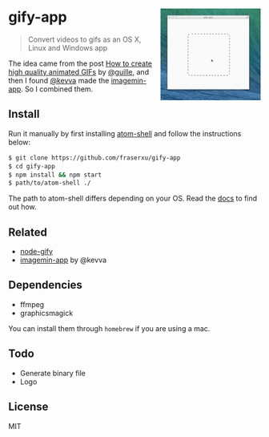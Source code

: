 # gify-app <img src="media/demo.gif" width="200" align="right">

> Convert videos to gifs as an OS X, Linux and Windows app

The idea came from the post [How to create high quality animated GIFs](https://cloudup.com/blog/how-to-create-high-quality-animated-gifs-from-video) by [@guille](https://github.com/guille), and then I found [@kevva](https://github.com/kevva) made the [imagemin-app](https://github.com/kevva/imagemin-app). So I combined them.

## Install

Run it manually by first installing [atom-shell](https://github.com/atom/atom-shell/releases) and follow the instructions below:

```sh
$ git clone https://github.com/fraserxu/gify-app
$ cd gify-app
$ npm install && npm start
$ path/to/atom-shell ./
```

The path to atom-shell differs depending on your OS. Read the [docs](https://github.com/atom/atom-shell/blob/master/docs/tutorial/quick-start.md#run-your-app)
to find out how.

## Related

* [node-gify](https://github.com/visionmedia/node-gify)
* [imagemin-app](https://github.com/kevva/imagemin-app) by @kevva

## Dependencies

* ffmpeg
* graphicsmagick

You can install them through `homebrew` if you are using a mac.

## Todo

* Generate binary file
* Logo

## License

MIT
